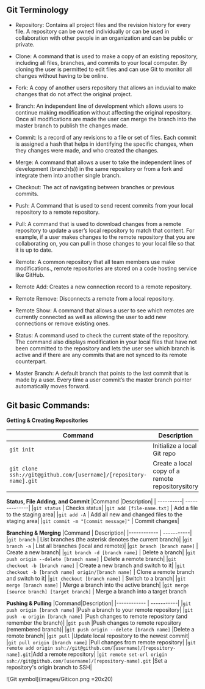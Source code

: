 ## Git Terminology 
- Repository:
Contains all project files and the revision history for every file. A repository can be owned individually or can be used in collaboration with other people in an organization and can be public or private.

- Clone:
A command that is used to make a copy of an existing repository, including all files, branches, and commits to your local computer. By cloning the user is permitted to edit files and can use Git to monitor all changes without having to be online. 
 
- Fork:
A copy of another users repository that allows an induvial to make changes that do not affect the original project.
 
- Branch:
An independent line of development which allows users to continue making modification without affecting the original repository. Once all modifications are made the user can merge the branch into the master branch to publish the changes made. 

- Commit:
Is a record of any revisions to a file or set of files.  Each commit is assigned a hash that helps in identifying the specific changes, when they changes were made, and who created the changes. 

- Merge:
A command that allows a user to take the independent lines of development (branch(s)) in the same repository or from a fork and integrate them into another single branch.

- Checkout:
The act of navigating between branches or previous commits. 

- Push:
A Command that is used to send recent commits from your local repository to a remote repository.

- Pull:
A command that is used to download changes from a remote repository to update a user’s local repository to match that content. For example, if a user makes changes to the remote repository that you are collaborating on, you can pull in those changes to your local file so that it is up to date.  

- Remote:
A common repository that all team members use make modifications., remote repositories are stored on a code hosting service like GitHub. 

- Remote Add:
Creates a new connection record to a remote repository.

- Remote Remove: 
Disconnects a remote from a local repository. 

- Remote Show: 
A command that allows a user to see which remotes are currently connected as well as allowing the user to add new connections or remove existing ones. 

- Status:
A command used to check the current state of the repository. The command also displays modification in your local files that have not been committed to the repository and lets the user see which branch is active and if there are any commits that are not synced to its remote counterpart. 

- Master Branch:
A default branch that points to the last commit that is made by a user. Every time a user commit’s the master branch pointer automatically moves forward. 



## Git basic Commands:

**Getting & Creating Repositories**

 | Command   | Description   |
 | ----------| --------------|
 | ```git init```  | Initialize a local Git repo |
 | ```git clone ssh://git@github.com/[username]/[repository-name].git```   | Create a local copy of a remote repositorysitory |



**Status, File Adding, and Commit**
|Command	|Description|
| ----------| --------------|
|```git status```	| Checks status|
|```git add [file-name.txt]```	| Add a file to the staging area|
|```git add -A```	| Add all new and changed files to the staging area|
|```git commit -m "[commit message]"```	| Commit changes|



**Branching & Merging**
|Command | Description|
|------------ | -----------|
|```git branch``` |	List branches (the asterisk denotes the current branch)|
|```git branch -a```	| List all branches (local and remote)|
|```git branch [branch name]```	| Create a new branch|
|```git branch -d [branch name]``` |	Delete a branch|
|```git push origin --delete [branch name]``` |	Delete a remote branch|
|```git checkout -b [branch name]```	| Create a new branch and switch to it|
|```git checkout -b [branch name] origin/[branch name]```	| Clone a remote branch and switch to it|
|```git checkout [branch name]```	| Switch to a branch|
|```git merge [branch name]``` |	Merge a branch into the active branch|
|```git merge [source branch] [target branch]```	| Merge a branch into a target branch



**Pushing & Pulling**
|Command|Description|
|------------ | -----------|
|```git push origin [branch name]```	|Push a branch to your remote repository|
|```git push -u origin [branch name]```	|Push changes to remote repository (and remember the branch)|
|```git push```	|Push changes to remote repository (remembered branch)|
|```git push origin --delete [branch name]```	|Delete a remote branch|
|```git pull```	|Update local repository to the newest commit|
|```git pull origin [branch name]```	|Pull changes from remote repository|
|```git remote add origin ssh://git@github.com/[username]/[repository-name].git```|Add a remote repository|
|```git remote set-url origin ssh://git@github.com/[username]/[repository-name].git```	|Set a repository's origin branch to SSH|

![Git symbol](images/Giticon.png =20x20)
 
